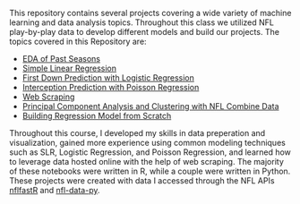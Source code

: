 This repository contains several projects covering a wide variety of machine learning and data analysis topics. Throughout this class we utilized NFL play-by-play data to develop 
different models and build our projects. The topics covered in this Repository are:

 - [EDA of Past Seasons](Sports-Analytics-New/Past_Seasons_Analysis/)
 - [Simple Linear Regression](Sports-Analytics-New/SLR_Analysis.ipynb)
 - [First Down Prediction with Logistic Regression](Sports-Analytics-New/First_Down_Prediction.ipynb)
 - [Interception Prediction with Poisson Regression](Sports-Analytics-New/Interception_Poisson_Regression.ipynb)
 - [Web Scraping](Sports-Analytics-New/Web_Scraping.ipynb)
 - [Principal Component Analysis and Clustering with NFL Combine Data](Sports-Analytics-New/PCA_Clustering.ipynb)
 - [Building Regression Model from Scratch](Sports-Analytics-New/Regression_From_Scratch_Starter.ipynb)

Throughout this course, I developed my skills in data preperation and visualization, gained more experience using common modeling techniques such as SLR, Logistic Regression, and Poisson Regression, and learned how to leverage data hosted online with the help of web scraping. The majority of these notebooks were written in R, while a couple were written in Python. These projects were created with data I accessed through the NFL APIs [nflfastR](https://www.nflfastr.com/) and [nfl-data-py](https://pypi.org/project/nfl-data-py/).
